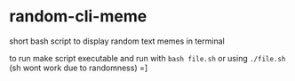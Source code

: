 # random-cli-meme

short bash script to display random text memes in terminal

to run make script executable and run with `bash file.sh` or using `./file.sh` (sh wont work due to randomness) =]